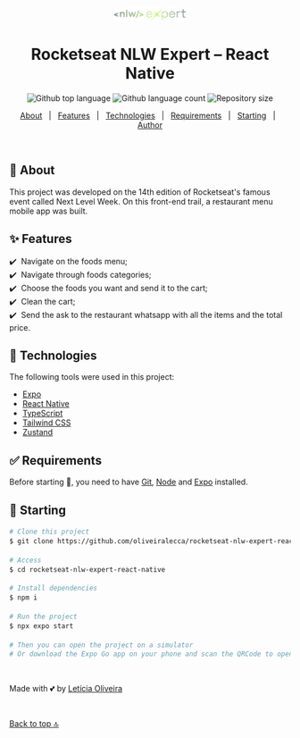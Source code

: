 <div align="center" id="top"> 
  <img src="./.github/logo-expert.webp" alt="Rocketseat NLW Expert" />
</div>

<h1 align="center">Rocketseat NLW Expert – React Native</h1>

<p align="center">
  <img alt="Github top language" src="https://img.shields.io/github/languages/top/oliveiralecca/rocketseat-nlw-expert-react-native?color=56BEB8">

  <img alt="Github language count" src="https://img.shields.io/github/languages/count/oliveiralecca/rocketseat-nlw-expert-react-native?color=56BEB8">

  <img alt="Repository size" src="https://img.shields.io/github/repo-size/oliveiralecca/rocketseat-nlw-expert-react-native?color=56BEB8">
</p>

<p align="center">
  <a href="#dart-about">About</a> &#xa0; | &#xa0; 
  <a href="#sparkles-features">Features</a> &#xa0; | &#xa0;
  <a href="#rocket-technologies">Technologies</a> &#xa0; | &#xa0;
  <a href="#white_check_mark-requirements">Requirements</a> &#xa0; | &#xa0;
  <a href="#checkered_flag-starting">Starting</a> &#xa0; | &#xa0;
  <a href="https://github.com/oliveiralecca" target="_blank">Author</a>
</p>

<br>

## :dart: About ##

This project was developed on the 14th edition of Rocketseat's famous event called Next Level Week. On this front-end trail, a restaurant menu mobile app was built.

## :sparkles: Features ##

:heavy_check_mark: &nbsp;Navigate on the foods menu;\
:heavy_check_mark: &nbsp;Navigate through foods categories;\
:heavy_check_mark: &nbsp;Choose the foods you want and send it to the cart;\
:heavy_check_mark: &nbsp;Clean the cart;\
:heavy_check_mark: &nbsp;Send the ask to the restaurant whatsapp with all the items and the total price.

## :rocket: Technologies ##

The following tools were used in this project:

- [Expo](https://expo.io/)
- [React Native](https://reactnative.dev/)
- [TypeScript](https://www.typescriptlang.org/)
- [Tailwind CSS](https://tailwindcss.com/)
- [Zustand](https://zustand-demo.pmnd.rs/)

## :white_check_mark: Requirements ##

Before starting :checkered_flag:, you need to have [Git](https://git-scm.com), [Node](https://nodejs.org/en/) and [Expo](https://expo.io/) installed.

## :checkered_flag: Starting ##

```bash
# Clone this project
$ git clone https://github.com/oliveiralecca/rocketseat-nlw-expert-react-native

# Access
$ cd rocketseat-nlw-expert-react-native

# Install dependencies
$ npm i

# Run the project
$ npx expo start

# Then you can open the project on a simulator
# Or download the Expo Go app on your phone and scan the QRCode to open the project
```

&#xa0;

Made with 💕 by <a href="https://github.com/oliveiralecca" target="_blank">Letícia Oliveira</a>

&#xa0;

<a href="#top">Back to top :top:</a>
